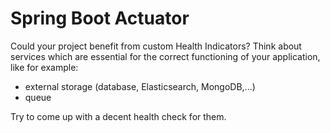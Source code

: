 # Spring Boot Actuator

Could your project benefit from custom Health Indicators? Think about services which are essential for the correct functioning of your application, like for example:
* external storage (database, Elasticsearch, MongoDB,...)
* queue

Try to come up with a decent health check for them.
